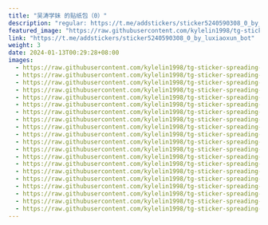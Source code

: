 ```yaml
---
title: "吴涛学妹 的贴纸包（0）"
description: "regular: https://t.me/addstickers/sticker5240590308_0_by_luxiaoxun_bot"
featured_image: "https://raw.githubusercontent.com/kylelin1998/tg-sticker-spreading-worldwide-images/main/img/e30ddf6a-4dde-425b-958f-d15f6fbd5058.jpg"
link: "https://t.me/addstickers/sticker5240590308_0_by_luxiaoxun_bot"
weight: 3
date: 2024-01-13T00:29:28+08:00
images:
  - https://raw.githubusercontent.com/kylelin1998/tg-sticker-spreading-worldwide-images/main/img/e30ddf6a-4dde-425b-958f-d15f6fbd5058.jpg
  - https://raw.githubusercontent.com/kylelin1998/tg-sticker-spreading-worldwide-images/main/img/8e49ec4b-3f26-46c1-afcc-2f23950667e2.jpg
  - https://raw.githubusercontent.com/kylelin1998/tg-sticker-spreading-worldwide-images/main/img/d6e4dea4-249c-4f4e-86b6-825385500831.jpg
  - https://raw.githubusercontent.com/kylelin1998/tg-sticker-spreading-worldwide-images/main/img/267fc022-95ea-4750-88b5-df31aaa545cd.jpg
  - https://raw.githubusercontent.com/kylelin1998/tg-sticker-spreading-worldwide-images/main/img/b9c1977d-26f4-4db9-bdbb-addf428cc90e.jpg
  - https://raw.githubusercontent.com/kylelin1998/tg-sticker-spreading-worldwide-images/main/img/7bec68db-56da-4066-a92f-1c89684e2cbb.jpg
  - https://raw.githubusercontent.com/kylelin1998/tg-sticker-spreading-worldwide-images/main/img/c6031aec-c680-4859-8c85-d5b401ed31cf.jpg
  - https://raw.githubusercontent.com/kylelin1998/tg-sticker-spreading-worldwide-images/main/img/ea6d98c9-37f2-4595-9f8b-9c82db9b375c.jpg
  - https://raw.githubusercontent.com/kylelin1998/tg-sticker-spreading-worldwide-images/main/img/bff6bad5-dbfc-4be0-aee2-b5932e3affe4.jpg
  - https://raw.githubusercontent.com/kylelin1998/tg-sticker-spreading-worldwide-images/main/img/74dab215-f021-4ba5-b064-f7775e0dc9a2.jpg
  - https://raw.githubusercontent.com/kylelin1998/tg-sticker-spreading-worldwide-images/main/img/e740acce-520e-4627-a035-71ef991c3b65.jpg
  - https://raw.githubusercontent.com/kylelin1998/tg-sticker-spreading-worldwide-images/main/img/c779d8e9-c545-4126-83f7-3504a0b7dc49.jpg
  - https://raw.githubusercontent.com/kylelin1998/tg-sticker-spreading-worldwide-images/main/img/6ccef2ad-fbda-4ef8-948a-914ea5a25934.jpg
  - https://raw.githubusercontent.com/kylelin1998/tg-sticker-spreading-worldwide-images/main/img/c4c60f0e-b953-401d-9b5b-164339dbd404.jpg
  - https://raw.githubusercontent.com/kylelin1998/tg-sticker-spreading-worldwide-images/main/img/9357877a-33e7-41f7-b90a-2e1162c11797.jpg
  - https://raw.githubusercontent.com/kylelin1998/tg-sticker-spreading-worldwide-images/main/img/7305b7f4-9ce9-44e6-954d-34f1d72a4b58.jpg
  - https://raw.githubusercontent.com/kylelin1998/tg-sticker-spreading-worldwide-images/main/img/48da7e40-c607-41dd-9990-e7c82fbc7b5d.jpg
  - https://raw.githubusercontent.com/kylelin1998/tg-sticker-spreading-worldwide-images/main/img/759d166e-91f0-42a9-88e0-490dbb9f4101.jpg
  - https://raw.githubusercontent.com/kylelin1998/tg-sticker-spreading-worldwide-images/main/img/9b6af74a-846f-4f99-a314-227c0de565de.jpg
  - https://raw.githubusercontent.com/kylelin1998/tg-sticker-spreading-worldwide-images/main/img/1d00203c-afc7-44fb-89e9-d86f54e3f63c.jpg
---
```

